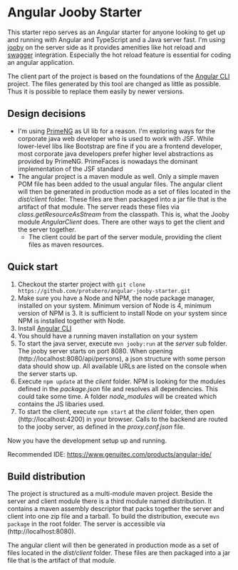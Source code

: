 # Angular Jooby Starter

This starter repo serves as an Angular starter for anyone looking to get up and running with Angular and TypeScript and a Java server fast. 
I'm using [jooby](https://github.com/jooby-project/jooby) on the server side as it provides amenities like hot reload and [swagger](https://swagger.io/) integration. Especially the hot reload feature is essential for coding an angular application.

The client part of the project is based on the foundations of the [Angular CLI](https://github.com/angular/angular-cli) project. The files generated by this tool are changed as little as possible. Thus it is possible to replace them easily by newer versions.

## Design decisions

- I'm using [PrimeNG](https://www.primefaces.org/primeng/#/) as UI lib for a reason. I'm exploring ways for the corporate java web developer who is used to work with JSF. While lower-level libs like Bootstrap are fine if you are a frontend developer, most corporate java developers prefer higher level abstractions as provided by PrimeNG. PrimeFaces is nowadays the dominant implementation of the JSF standard
- The angular project is a maven module as well. Only a simple maven POM file has been added to the usual angular files. The angular client will then be generated in production mode as a set of files located in the *dist/client* folder. These files are then packaged into a jar file that is the artifact of that module. The server reads these files via *class.getResourceAsStream* from the classpath. This is, what the Jooby module *AngularClient* does. There are other ways to get the client and the server together. 
  - The client could be part of the server module, providing the client files as maven resources. 


## Quick start

1. Checkout the starter project with `git clone https://github.com/protubero/angular-jooby-starter.git`
1. Make sure you have a Node and NPM, the node package manager, installed on your system. Minimum version of Node is 4, minimum version of NPM is 3. It is sufficient to install Node on your system since NPM is installed together with Node.   
1. Install [Angular CLI](https://github.com/angular/angular-cli)
1. You should have a running maven installation on your system
1. To start the java server, execute `mvn jooby:run` at the *server* sub folder. The jooby server starts on port 8080. When opening (http://localhost:8080/api/persons), a json structure with some person data should show up. All available URLs are listed on the console when the server starts up. 
1. Execute `npm update` at the *client* folder. NPM is looking for the modules defined in the *package.json* file and resolves all dependencies. This could take some time. A folder *node_modules* will be created which contains the JS libaries used.
1. To start the client, execute `npm start` at the *client* folder, then open (http://localhost:4200) in your browser. Calls to the backend are routed to the jooby server, as defined in the *proxy.conf.json* file.

Now you have the development setup up and running.

Recommended IDE: https://www.genuitec.com/products/angular-ide/
 

## Build distribution  
 
The project is structured as a multi-module maven project. Beside the server and client module there is a third module named distribution. 
It contains a maven assembly descriptor that packs together the server and client into one zip file and a tarball. To build the distribution, execute `mvn package` in the root folder. The server is accessible via (http://localhost:8080).

The angular client will then be generated in production mode as a set of files located in the *dist/client* folder. These files are then packaged into a jar file that is the artifact of that module.
	





	
